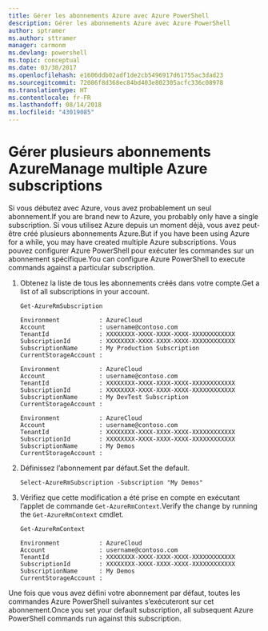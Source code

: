 ```yaml
---
title: Gérer les abonnements Azure avec Azure PowerShell
description: Gérer les abonnements Azure avec Azure PowerShell
author: sptramer
ms.author: sttramer
manager: carmonm
ms.devlang: powershell
ms.topic: conceptual
ms.date: 03/30/2017
ms.openlocfilehash: e1606ddb02adf1de2cb5496917d61755ac3dad23
ms.sourcegitcommit: 72086f8d368ec84bd403e802305acfc336c08978
ms.translationtype: HT
ms.contentlocale: fr-FR
ms.lasthandoff: 08/14/2018
ms.locfileid: "43019085"
---
```

# <a name="manage-multiple-azure-subscriptions"></a><span data-ttu-id="07555-103">Gérer plusieurs abonnements Azure</span><span class="sxs-lookup"><span data-stu-id="07555-103">Manage multiple Azure subscriptions</span></span>

<span data-ttu-id="07555-104">Si vous débutez avec Azure, vous avez probablement un seul abonnement.</span><span class="sxs-lookup"><span data-stu-id="07555-104">If you are brand new to Azure, you probably only have a single subscription.</span></span> <span data-ttu-id="07555-105">Si vous utilisez Azure depuis un moment déjà, vous avez peut-être créé plusieurs abonnements Azure.</span><span class="sxs-lookup"><span data-stu-id="07555-105">But if you have been using Azure for a while, you may have created multiple Azure subscriptions.</span></span> <span data-ttu-id="07555-106">Vous pouvez configurer Azure PowerShell pour exécuter les commandes sur un abonnement spécifique.</span><span class="sxs-lookup"><span data-stu-id="07555-106">You can configure Azure PowerShell to execute commands against a particular subscription.</span></span>

1. <span data-ttu-id="07555-107">Obtenez la liste de tous les abonnements créés dans votre compte.</span><span class="sxs-lookup"><span data-stu-id="07555-107">Get a list of all subscriptions in your account.</span></span>

    ```azurepowershell-interactive
    Get-AzureRmSubscription
    ```

    ```output
    Environment           : AzureCloud
    Account               : username@contoso.com
    TenantId              : XXXXXXXX-XXXX-XXXX-XXXX-XXXXXXXXXXXX
    SubscriptionId        : XXXXXXXX-XXXX-XXXX-XXXX-XXXXXXXXXXXX
    SubscriptionName      : My Production Subscription
    CurrentStorageAccount :

    Environment           : AzureCloud
    Account               : username@contoso.com
    TenantId              : XXXXXXXX-XXXX-XXXX-XXXX-XXXXXXXXXXXX
    SubscriptionId        : XXXXXXXX-XXXX-XXXX-XXXX-XXXXXXXXXXXX
    SubscriptionName      : My DevTest Subscription
    CurrentStorageAccount :

    Environment           : AzureCloud
    Account               : username@contoso.com
    TenantId              : XXXXXXXX-XXXX-XXXX-XXXX-XXXXXXXXXXXX
    SubscriptionId        : XXXXXXXX-XXXX-XXXX-XXXX-XXXXXXXXXXXX
    SubscriptionName      : My Demos
    CurrentStorageAccount :
    ```

2. <span data-ttu-id="07555-108">Définissez l’abonnement par défaut.</span><span class="sxs-lookup"><span data-stu-id="07555-108">Set the default.</span></span>

    ```azurepowershell-interactive
    Select-AzureRmSubscription -Subscription "My Demos"
    ```

3. <span data-ttu-id="07555-109">Vérifiez que cette modification a été prise en compte en exécutant l’applet de commande `Get-AzureRmContext`.</span><span class="sxs-lookup"><span data-stu-id="07555-109">Verify the change by running the `Get-AzureRmContext` cmdlet.</span></span>

    ```azurepowershell-interactive
    Get-AzureRmContext
    ```

    ```output
    Environment           : AzureCloud
    Account               : username@contoso.com
    TenantId              : XXXXXXXX-XXXX-XXXX-XXXX-XXXXXXXXXXXX
    SubscriptionId        : XXXXXXXX-XXXX-XXXX-XXXX-XXXXXXXXXXXX
    SubscriptionName      : My Demos
    CurrentStorageAccount :
    ```

<span data-ttu-id="07555-110">Une fois que vous avez défini votre abonnement par défaut, toutes les commandes Azure PowerShell suivantes s’exécuteront sur cet abonnement.</span><span class="sxs-lookup"><span data-stu-id="07555-110">Once you set your default subscription, all subsequent Azure PowerShell commands run against this subscription.</span></span>
